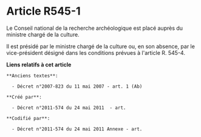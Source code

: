 # Article R545-1

Le Conseil national de la recherche archéologique est placé auprès du ministre chargé de la culture.

Il est présidé par le ministre chargé de la culture ou, en son absence, par le vice-président désigné dans les conditions
prévues à l'article R. 545-4.

**Liens relatifs à cet article**

	**Anciens textes**:

	  - Décret n°2007-823 du 11 mai 2007 - art. 1 (Ab)

	**Créé par**:

	  - Décret n°2011-574 du 24 mai 2011  - art.

	**Codifié par**:

	  - Décret n°2011-574 du 24 mai 2011 Annexe - art.
